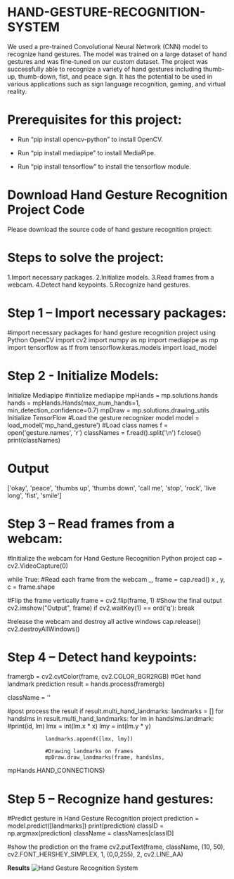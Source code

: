 # HAND-GESTURE-RECOGNITION-SYSTEM
We used a pre-trained Convolutional Neural Network (CNN) model to recognize hand gestures. The model was trained on a large dataset of hand gestures and was fine-tuned on our custom dataset. The project was successfully able to recognize a variety of hand gestures including thumb-up, thumb-down, fist, and peace sign. It has the potential to be used in various applications such as sign language recognition, gaming, and virtual reality.
# Prerequisites for this project:
[^1]:Python – 3.x (we used Python 3.8.8 in this project)
[^2]:OpenCV – 4.5
  - Run “pip install opencv-python” to install OpenCV.
[^3]:MediaPipe – 0.8.5
  - Run “pip install mediapipe” to install MediaPipe.
[^4]:Tensorflow – 2.5.0
  - Run “pip install tensorflow” to install the tensorflow module.
[^5]:Numpy – 1.19.3
# Download Hand Gesture Recognition Project Code
Please download the source code of hand gesture recognition project:

# Steps to solve the project:
1.Import necessary packages.
2.Initialize models.
3.Read frames from a webcam.
4.Detect hand keypoints.
5.Recognize hand gestures.
# Step 1 – Import necessary packages:
#import necessary packages for hand gesture recognition project using Python OpenCV
import cv2
import numpy as np
import mediapipe as mp
import tensorflow as tf
from tensorflow.keras.models import load_model
# Step 2 - Initialize Models:
Initialize Mediapipe
#initialize mediapipe
mpHands = mp.solutions.hands
hands = mpHands.Hands(max_num_hands=1, min_detection_confidence=0.7)
mpDraw = mp.solutions.drawing_utils
Initialize TensorFlow
#Load the gesture recognizer model
model = load_model('mp_hand_gesture')
#Load class names
f = open('gesture.names', 'r')
classNames = f.read().split('\n')
f.close()
print(classNames)

# Output
['okay', 'peace', 'thumbs up', 'thumbs down', 'call me', 'stop', 'rock', 'live long', 'fist', 'smile']

# Step 3 – Read frames from a webcam:
#Initialize the webcam for Hand Gesture Recognition Python project
cap = cv2.VideoCapture(0)

while True:
  #Read each frame from the webcam
  _, frame = cap.read()
x , y, c = frame.shape

  #Flip the frame vertically
  frame = cv2.flip(frame, 1)
  #Show the final output
  cv2.imshow("Output", frame)
  if cv2.waitKey(1) == ord('q'):
    		break

#release the webcam and destroy all active windows
cap.release()
cv2.destroyAllWindows()

# Step 4 – Detect hand keypoints:
framergb = cv2.cvtColor(frame, cv2.COLOR_BGR2RGB)
  #Get hand landmark prediction
  result = hands.process(framergb)

  className = ''

  #post process the result
  if result.multi_hand_landmarks:
    	landmarks = []
    	for handslms in result.multi_hand_landmarks:
        	for lm in handslms.landmark:
            	#print(id, lm)
            	lmx = int(lm.x * x)
            	lmy = int(lm.y * y)

            	landmarks.append([lmx, lmy])

        	    #Drawing landmarks on frames
        	    mpDraw.draw_landmarks(frame, handslms, 
mpHands.HAND_CONNECTIONS)
# Step 5 – Recognize hand gestures:
 #Predict gesture in Hand Gesture Recognition project
        	prediction = model.predict([landmarks])
print(prediction)
        	classID = np.argmax(prediction)
        	className = classNames[classID]

  #show the prediction on the frame
  cv2.putText(frame, className, (10, 50), cv2.FONT_HERSHEY_SIMPLEX,
               	1, (0,0,255), 2, cv2.LINE_AA)

 **Results**
 ![Hand Gesture Recognition System](https://user-images.githubusercontent.com/104434730/233796367-099d67e5-9bb6-4477-9cba-b647a6fc5462.png)


